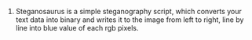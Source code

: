 01. Steganosaurus is a simple steganography script, which converts your text data into binary and writes it to the image from left to right, line by line into blue value of each rgb pixels.
